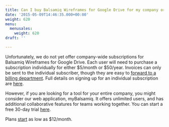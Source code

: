 ```yaml
---
title: Can I buy Balsamiq Wireframes for Google Drive for my company or someone else?
date: '2015-05-09T14:46:35.000+00:00'
weight: 620
menu:
  menusales:
    weight: 620
draft: ''

---
```


Unfortunately, we do not yet offer company-wide subscriptions for Balsamiq Wireframes for Google Drive. Each user will need to purchase a subscription individually for either $5/month or $50/year. Invoices can only be sent to the individual subscriber, though they are easy to [forward to a billing department](/sales/gdrivesubscription/#finding-past-invoices). Full details on signing up for an individual subscription are [here](/sales/gdrivesubscription/#signing-up-for-a-subscription).

However, if you are looking for a tool for your entire company, you might consider our web application, myBalsamiq. It offers unlimited users, and has additional collaborative features for teams working together. You can start a free 30-day trial [here](https://balsamiq.com/products/mockups/mybalsamiq).

Plans [start](https://balsamiq.com/buy/#myb) as low as $12/month.
